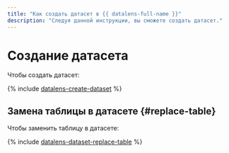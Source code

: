 ```yaml
---
title: "Как создать датасет в {{ datalens-full-name }}"
description: "Следуя данной инструкции, вы сможете создать датасет." 
---
```


# Создание датасета

Чтобы создать датасет:

{% include [datalens-create-dataset](../../../_includes/datalens/operations/datalens-create-dataset.md) %}

## Замена таблицы в датасете {#replace-table}

Чтобы заменить таблицу в датасете:

{% include [datalens-dataset-replace-table](../../../_includes/datalens/operations/datalens-dataset-replace-table.md) %}
